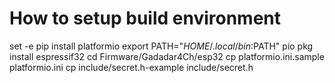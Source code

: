 # How to setup build environment
set -e
pip install platformio
export PATH="$HOME/.local/bin:$PATH"
pio pkg install espressif32
cd Firmware/Gadadar4Ch/esp32
cp platformio.ini.sample platformio.ini
cp include/secret.h-example include/secret.h